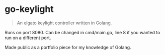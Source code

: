 # go-keylight
> An elgato keylight controller written in Golang.

Runs on port 8080. Can be changed in cmd/main.go, line 8 if you wanted to run on a different port.

Made public as a portfolio piece for my knowledge of Golang.
